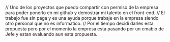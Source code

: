 // Uno de los proyectos que puedo compartir con permiso de la empresa para poder ponerlo en mi github y demostrar mi talento en el front-end.
// El trabajo fue sin paga y es una ayuda porque trabaje en la empresa siendo otro personal que no es informatico.
// Por el tiempo decidi darles esta propuesta pero por el momento la empresa esta pasando por un cmabio de Jefe y estan evaluando aun esta propuesta.
